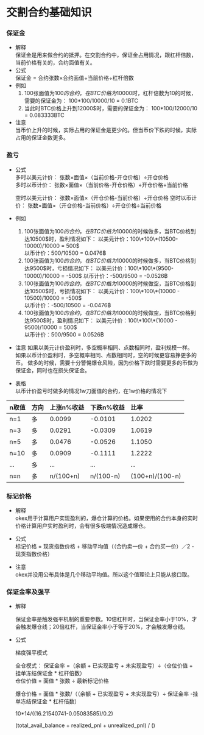 # 交割合约基础知识


### 保证金
- 解释  
    保证金是用来做合约的抵押。在交割合约中，保证金占用情况，跟杠杆倍数，当前价格有关的，合约面值有关。
- 公式  
    保证金 = 合约张数×合约面值÷当前价格÷杠杆倍数
- 例如  
    1. 100张面值为100$的合约，在BTC价格为10000$时，杠杆倍数为10的时候，需要的保证金为：
        100*100/10000/10 = 0.1BTC
    2. 当此时BTC价格上升到12000$时，需要的保证金为：
        100*100/12000/10 = 0.083333BTC
- 注意  
    当币价上升的时候，实际占用的保证金是更少的。但当币价下跌的时候，实际占用的保证金数更多。

### 盈亏
- 公式  
    多时以美元计价： 张数×面值×（当前价格-开仓价格）÷开仓价格  
    多时以币计价： 张数×面值×（当前价格-开仓价格）÷开仓价格÷当前价格  
    
    空时以美元计价： 张数×面值×（开仓价格-当前价格）÷开仓价格
    空时以币计价： 张数×面值×（开仓价格-当前价格）÷开仓价格÷当前价格
- 例如  
    1. 100张面值为100$的合约，在BTC价格为10000$的时候做多，当BTC价格到达10500$时，盈利情况如下：  
    以美元计价：100\*100\*(10500-10000)/10000 = 500$  
    以币计价：500/10500 = 0.0476฿
    2. 100张面值为100$的合约，在BTC价格为10000$的时候做多，当BTC价格到达9500$时，亏损情况如下：
    以美元计价：100\*100\*(9500-10000)/10000 = -500$
    以币计价：-500/9500 = -0.0526฿
    3. 100张面值为100$的合约，在BTC价格为10000$的时候做空，当BTC价格到达10500$时，亏损情况如下：  
    以美元计价：100\*100\*(10000 - 10500)/10000 = -500$  
    以币计价：-500/10500 = -0.0476฿
    2. 100张面值为100$的合约，在BTC价格为10000$的时候做空，当BTC价格到达9500$时，盈利情况如下：
    以美元计价：100\*100\*(10000 - 9500)/10000 = 500$  
    以币计价：500/9500 = 0.0526฿
    
- 注意
    如果以美元计价盈利时，多空概率相同、点数相同时，盈利规模一样。
    如果以币计价盈利时，多空概率相同、点数相同时，空的时候更容易挣更多的币。
    做多的时候，需要十分警惕爆仓风险，因为价格下跌时需要更多的币做为保证金，同时也在损失保证金。
    
- 表格  
    以币计价盈亏时做多的情况1w刀面值的合约，在1w价格的情况下
    
|n取值|方向|上涨n%收益|下跌n%收益|比率|
|:---|:---|:---|:---|:---|
|n=1|多|0.0099|-0.0101|1.0202|
|n=3|多|0.0291|-0.0309|1.0619|
|n=5|多|0.0476|-0.0526|1.1050|
|n=10|多|0.0909|-0.1111|1.2222|
|...|多|...|...|...|
|n=n|多|n/(100+n)|n/(100-n)|(100+n)/(100-n)|


### 标记价格

- 解释  
    okex用于计算用户实现盈利的，爆仓计算的价格。如果使用的合约本身的实时价格计算用户实时盈利时，会有很多极端情况造成爆仓。

- 公式  
    标记价格 = 现货指数价格 + 移动平均值（（合约卖一价 + 合约买一价）／2 - 现货指数价格）
    
- 注意  
    okex并没用公布具体是几个移动平均值。所以这个值理论上只能从接口取。
    
    
### 保证金率及强平

- 解释  

    保证金率是触发强平机制的重要参数。10倍杠杆时，当保证金率小于10%，才会触发爆仓线；20倍杠杆，当保证金率小于等于20%，才会触发爆仓线。

- 公式  

    梯度强平模式
    
    全仓模式： 保证金率 =（余额 + 已实现盈亏 + 未实现盈亏）÷（仓位价值 + 挂单冻结保证金 * 杠杆倍数）  
    仓位价值 = 面值 * 张数 ÷ 最新标记价格  
    
    爆仓价格 = 面值 * 张数/（（余额 + 已实现盈亏 + 未实现盈亏）÷ 保证金率 -挂单冻结保证金 * 杠杆倍数）
    
    10*14/((16.21540741-0.05083585)/0.2)
    
    (total_avail_balance + realized_pnl + unrealized_pnl) / ()
